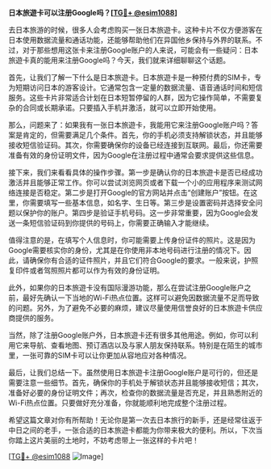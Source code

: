 **日本旅遊卡可以注册Google吗？[[TG💪+ @esim1088](https://t.me/s/esim1088)]**

去日本旅游的时候，很多人会考虑购买一张日本旅遊卡。这种卡片不仅方便游客在日本使用数据流量和通话功能，还能够帮助他们在异国他乡保持与外界的联系。不过，对于那些想用这张卡来注册Google账户的人来说，可能会有一些疑问：日本旅遊卡真的能用来注册Google吗？今天，我们就来详细聊聊这个话题。

首先，让我们了解一下什么是日本旅遊卡。日本旅遊卡是一种预付费的SIM卡，专为短期访问日本的游客设计。它通常包含一定量的数据流量、语音通话时间和短信服务。这些卡片非常适合计划在日本短暂停留的人群，因为它操作简单，不需要复杂的合同或长期承诺。只要插入手机并激活，就可以立即开始使用。

那么，问题来了：如果我有一张日本旅遊卡，我能用它来注册Google账户吗？答案是肯定的，但需要满足几个条件。首先，你的手机必须支持解锁状态，并且能够接收短信验证码。其次，你需要确保你的设备已经连接到互联网。最后，你还需要准备有效的身份证明文件，因为Google在注册过程中通常会要求提供这些信息。

接下来，我们来看看具体的操作步骤。第一步是确认你的日本旅遊卡是否已经成功激活并且能够正常工作。你可以尝试浏览网页或者下载一个小的应用程序来测试网络连接是否稳定。第二步是打开Google的官方网站并点击“创建账户”按钮。在这里，你需要填写一些基本信息，如名字、生日等。第三步是设置密码并选择安全问题以保护你的账户。第四步是验证手机号码。这一步非常重要，因为Google会发送一条短信验证码到你提供的号码上，你需要正确输入才能继续。

值得注意的是，在填写个人信息时，你可能需要上传身份证件的照片。这是因为Google需要核实你的身份，尤其是在你使用非本地号码进行注册的情况下。因此，请确保你有合适的证件照片，并且它们符合Google的要求。一般来说，护照复印件或者驾照照片都可以作为有效的身份证明。

此外，如果你的日本旅遊卡没有国际漫游功能，那么在尝试注册Google账户之前，最好先确认一下当地的Wi-Fi热点位置。这样可以避免因数据流量不足而导致的问题。另外，为了避免不必要的麻烦，建议尽量使用信誉良好的日本旅遊卡供应商提供的服务。

当然，除了注册Google账户外，日本旅遊卡还有很多其他用途。例如，你可以利用它来导航、查看地图、预订酒店以及与家人朋友保持联系。特别是在陌生的城市里，一张可靠的SIM卡可以让你更加从容地应对各种情况。

最后，让我们总结一下。虽然使用日本旅遊卡注册Google账户是可行的，但还是需要注意一些细节。首先，确保你的手机处于解锁状态并且能够接收短信；其次，准备好必要的身份证明文件；再次，检查你的数据流量是否充足，并且熟悉附近的Wi-Fi热点位置。只要做好充分准备，你就能顺利地完成整个注册过程。

希望这篇文章对你有所帮助！无论你是第一次去日本旅行的新手，还是经常往返于中日之间的老手，一张合适的日本旅遊卡都能为你带来极大的便利。所以，下次当你踏上这片美丽的土地时，不妨考虑带上一张这样的卡片吧！

[[TG💪+ @esim1088](https://t.me/s/esim1088) ![Image](https://i.postimg.cc/4NQfJmqS/Snipaste-2025-05-13-00-14-12.png)]